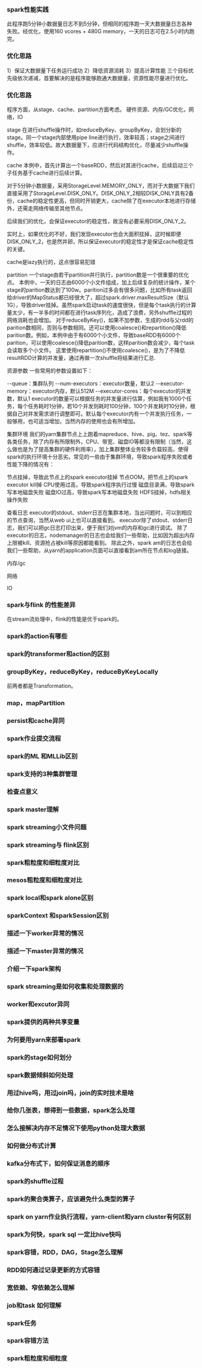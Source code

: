 
### spark性能实践
此程序跑5分钟小数据量日志不到5分钟，但相同的程序跑一天大数据量日志各种失败。经优化，使用160 vcores + 480G memory，一天的日志可在2.5小时内跑完。



### 优化思路
1）保证大数据量下任务运行成功
2）降低资源消耗
3）提高计算性能
三个目标优先级依次递减，首要解决的是程序能够跑通大数据量，资源性能尽量进行优化。


### 优化思路

程序方面，从stage、cache、partition方面考虑。
硬件资源、内存/GC优化，网络，IO



stage
在进行shuffle操作时，如reduceByKey、groupByKey，会划分新的stage。同一个stage内部使用pipe line进行执行，效率较高；stage之间进行shuffle，效率较低。故大数据量下，应进行代码结构优化，尽量减少shuffle操作。


cache
本例中，首先计算出一个baseRDD，然后对其进行cache，后续启动三个子任务基于cache进行后续计算。

对于5分钟小数据量，采用StorageLevel.MEMORY_ONLY，而对于大数据下我们直接采用了StorageLevel.DISK_ONLY。DISK_ONLY_2相较DISK_ONLY具有2备份，cache的稳定性更高，但同时开销更大，cache除了在executor本地进行存储外，还需走网络传输至其他节点。

后续我们的优化，会保证executor的稳定性，故没有必要采用DISK_ONLY_2。

实时上，如果优化的不好，我们发现executor也会大面积挂掉，这时候即便DISK_ONLY_2，也是然并卵，所以保证executor的稳定性才是保证cache稳定性的关键。

cache是lazy执行的，这点很容易犯错




partition
一个stage由若干partition并行执行，partition数是一个很重要的优化点。
本例中，一天的日志由6000个小文件组成，加上后续复杂的统计操作，某个stage的parition数达到了100w。parition过多会有很多问题，比如所有task返回给driver的MapStatus都已经很大了，超过spark.driver.maxResultSize（默认1G），导致driver挂掉。虽然spark启动task的速度很快，但是每个task执行的计算量太少，有一半多的时间都在进行task序列化，造成了浪费，另外shuffle过程的网络消耗也会增加。
对于reduceByKey()，如果不加参数，生成的rdd与父rdd的parition数相同，否则与参数相同。还可以使用coalesce()和repartition()降低parition数。例如，本例中由于有6000个小文件，导致baseRDD有6000个parition，可以使用coalesce()降低parition数，这样parition数会减少，每个task会读取多个小文件。
这里使用repartition()不使用coalesce()，是为了不降低resultRDD计算的并发量，通过再做一次shuffle将结果进行汇总.



资源参数
一些常用的参数设置如下：

--queue：集群队列
--num-executors：executor数量，默认2
--executor-memory：executor内存，默认512M
--executor-cores：每个executor的并发数，默认1
executor的数量可以根据任务的并发量进行估算，例如我有1000个任务，每个任务耗时1分钟，若10个并发则耗时100分钟，100个并发耗时10分钟，根据自己对并发需求进行调整即可。默认每个executor内有一个并发执行任务，一般够用，也可适当增加，当然内存的使用也会有所增加。





集群环境
我们的yarn集群节点上上跑着mapreduce、hive、pig、tez、spark等各类任务，除了内存有所限制外，CPU、带宽、磁盘IO等都没有限制（当然，这么做也是为了提高集群的硬件利用率），加上集群整体业务较多负载较高，使得spark的执行环境十分恶劣。常见的一些由于集群环境，导致spark程序失败或者性能下降的情况有：

节点挂掉，导致此节点上的spark executor挂掉
节点OOM，把节点上的spark executor kill掉
CPU使用过高，导致spark程序执行过慢
磁盘目录满，导致spark写本地磁盘失败
磁盘IO过高，导致spark写本地磁盘失败
HDFS挂掉，hdfs相关操作失败



查看日志
executor的stdout、stderr日志在集群本地，当出问题时，可以到相应的节点查询，当然从web ui上也可以直接看到。
executor除了stdout、stderr日志，我们可以把gc日志打印出来，便于我们对jvm的内存和gc进行调试。
除了executor的日志，nodemanager的日志也会给我们一些帮助，比如因为超出内存上限被kill、资源抢占被kill等原因都能看到。
除此之外，spark am的日志也会给我们一些帮助，从yarn的application页面可以直接看到am所在节点和log链接。



内存/gc


网络




IO









### spark与flink 的性能差异

在stream流处理中，flink的性能是优于spark的。



### spark的action有哪些

### spark的transformer和action的区别

### groupByKey，reduceByKey，reduceByKeyLocally
前两者都是Transformation。





### map，mapPartition


### persist和cache异同




### spark作业提交流程


### spark的ML 和MLLib区别


### spark支持的3种集群管理


### 检查点意义


### spark master理解


### spark streaming小文件问题


### spark streaming与 flink区别



### spark粗粒度和细粒度对比


### mesos粗粒度和细粒度对比


### spark local和spark alone区别


### sparkContext 和sparkSession区别


### 描述一下worker异常的情况


### 描述一下master异常的情况


### 介绍一下spark架构


### spark streaming是如何收集和处理数据的




### worker和excutor异同


### spark提供的两种共享变量




### 为何要用yarn来部署spark


### 


### spark的stage如何划分


### spark数据倾斜如何处理



### 用过hive吗，用过join吗，join的实时技术是啥


### 给你几张表，想得到一些数据，spark怎么处理


### 怎么接解决内存不足情况下使用python处理大数据



### 如何做分布式计算




### kafka分布式下，如何保证消息的顺序



### spark的shuffle过程


### spark的聚合类算子，应该避免什么类型的算子



### spark on yarn作业执行流程，yarn-client和yarn cluster有何区别



### spark为何快，spark sql 一定比hive快吗


### spark容错，RDD，DAG，Stage怎么理解


### RDD如何通过记录更新的方式容错


### 宽依赖、窄依赖怎么理解


### job和task 如何理解


### spark任务


### spark容错方法



### spark粗粒度和细粒度


### 


